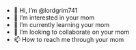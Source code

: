 - 👋 Hi, I’m @lordgrim741
- 👀 I’m interested in your mom
- 🌱 I’m currently learning your mom
- 💞️ I’m looking to collaborate on your mom
- 📫 How to reach me through your mom

<!---
lordgrim741/lordgrim741 is a ✨ special ✨ repository because its `README.md` (this file) appears on your GitHub profile.
You can click the Preview link to take a look at your changes.
--->
